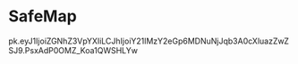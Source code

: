 # SafeMap

pk.eyJ1IjoiZGNhZ3VpYXIiLCJhIjoiY21lMzY2eGp6MDNuNjJqb3A0cXluazZwZSJ9.PsxAdP0OMZ_Koa1QWSHLYw
